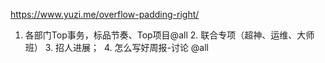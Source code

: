 

https://www.yuzi.me/overflow-padding-right/



1. 各部门Top事务，标品节奏、Top项目@all 2. 联合专项（超神、运维、大师班） 3. 招人进展；  4. 怎么写好周报-讨论 @all


